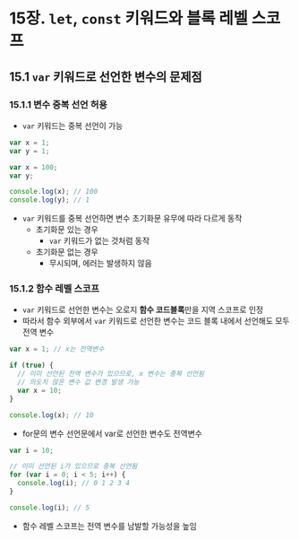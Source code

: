 # 15장. `let`, `const` 키워드와 블록 레벨 스코프

## 15.1 `var` 키워드로 선언한 변수의 문제점

### 15.1.1 변수 중복 선언 허용

- `var` 키워드는 중복 선언이 가능

```javascript
var x = 1;
var y = 1;

var x = 100;
var y;

console.log(x); // 100
console.log(y); // 1
```

- `var` 키워드를 중복 선언하면 변수 초기화문 유무에 따라 다르게 동작
  - 초기화문 있는 경우
    -  `var` 키워드가 없는 것처럼 동작
  - 초기화문 없는 경우
    - 무시되며, 에러는 발생하지 않음



### 15.1.2 함수 레벨 스코프

- `var` 키워드로 선언한 변수는 오로지 **함수 코드블록**만을 지역 스코프로 인정
- 따라서 함수 외부에서 `var` 키워드로 선언한 변수는 코드 블록 내에서 선언해도 모두 전역 변수

```javascript
var x = 1; // x는 전역변수

if (true) {
  // 이미 선언된 전역 변수가 있으므로, x 변수는 중복 선언됨
  // 의도치 않은 변수 값 변경 발생 가능
  var x = 10;
}

console.log(x); // 10
```

- for문의 변수 선언문에서 var로 선언한 변수도 전역변수

```javascript
var i = 10;

// 이미 선언된 i가 있으므로 중복 선언됨
for (var i = 0; i < 5; i++) {
  console.log(i); // 0 1 2 3 4 
}

console.log(i); // 5
```

- 함수 레벨 스코프는 전역 변수를 남발할 가능성을 높임




